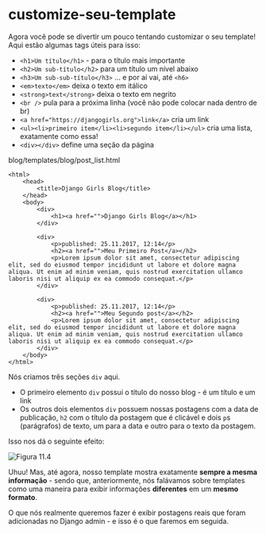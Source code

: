 # customize-seu-template

Agora você pode se divertir um pouco tentando customizar o seu template! Aqui estão algumas tags úteis para isso:

* `<h1>Um título</h1>` - para o título mais importante
* `<h2>Um sub-título</h2>` para um título um nível abaixo
* `<h3>Um sub-sub-título</h3>` ... e por aí vai, até `<h6>`
* `<em>texto</em>` deixa o texto em itálico
* `<strong>text</strong>` deixa o texto em negrito
* `<br />` pula para a próxima linha \(você não pode colocar nada dentro de br\)
* `<a href="https://djangogirls.org">link</a>` cria um link
* `<ul><li>primeiro item</li><li>segundo item</li></ul>` cria uma lista, exatamente como essa!
* `<div></div>` define uma seção da página

blog/templates/blog/post\_list.html

```markup
<html>
    <head>
        <title>Django Girls Blog</title>
    </head>
    <body>
        <div>
            <h1><a href="">Django Girls Blog</a></h1>
        </div>

        <div>
            <p>published: 25.11.2017, 12:14</p>
            <h2><a href="">Meu Primeiro Post</a></h2>
            <p>Lorem ipsum dolor sit amet, consectetur adipiscing elit, sed do eiusmod tempor incididunt ut labore et dolore magna aliqua. Ut enim ad minim veniam, quis nostrud exercitation ullamco laboris nisi ut aliquip ex ea commodo consequat.</p>
        </div>

        <div>
            <p>published: 25.11.2017, 12:14</p>
            <h2><a href="">Meu Segundo post</a></h2>
            <p>Lorem ipsum dolor sit amet, consectetur adipiscing elit, sed do eiusmod tempor incididunt ut labore et dolore magna aliqua. Ut enim ad minim veniam, quis nostrud exercitation ullamco laboris nisi ut aliquip ex ea commodo consequat.</p>
        </div>
    </body>
</html>
```

Nós criamos três seções `div` aqui.

* O primeiro elemento `div` possui o título do nosso blog - é um título e um link
* Os outros dois elementos `div` possuem nossas postagens com a data de publicação, `h2` com o título da postagem que é clicável e dois `p`s \(parágrafos\) de texto, um para a data e outro para o texto da postagem.

Isso nos dá o seguinte efeito:

![Figura 11.4](https://tutorial.djangogirls.org/pt/html/images/step6.png)

Uhuu! Mas, até agora, nosso template mostra exatamente **sempre a mesma informação** - sendo que, anteriormente, nós falávamos sobre templates como uma maneira para exibir informações **diferentes** em um **mesmo formato**.

O que nós realmente queremos fazer é exibir postagens reais que foram adicionadas no Django admin - e isso é o que faremos em seguida.

